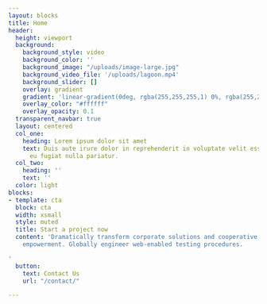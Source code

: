 ```yaml
---
layout: blocks
title: Home
header:
  height: viewport
  background:
    background_style: video
    background_color: ''
    background_image: "/uploads/image-large.jpg"
    background_video_file: '/uploads/lagoon.mp4'
    background_slider: []
    overlay: gradient
    gradient: 'linear-gradient(0deg, rgba(255,255,255,1) 0%, rgba(255,255,255,0) 50%);'
    overlay_color: "#ffffff"
    overlay_opacity: 0.1
  transparent_navbar: true
  layout: centered
  col_one:
    heading: Lorem ipsum dolor sit amet
    text: Duis aute irure dolor in reprehenderit in voluptate velit esse cillum dolore
      eu fugiat nulla pariatur.
  col_two:
    heading: ''
    text: ''
  color: light
blocks:
- template: cta
  block: cta
  width: xsmall
  style: muted
  title: Start a project now
  content: 'Dramatically transform corporate solutions and cooperative methods of
    empowerment. Globally engineer web-enabled testing procedures.

'
  button:
    text: Contact Us
    url: "/contact/"

---
```

